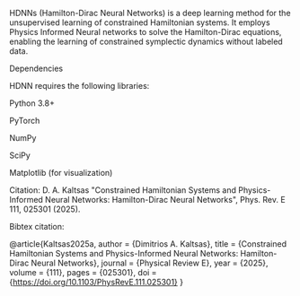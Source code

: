 HDNNs (Hamilton-Dirac Neural Networks) is a deep learning method for the unsupervised learning of constrained Hamiltonian systems. 
It employs Physics Informed Neural networks to solve the Hamilton-Dirac equations, enabling the learning of constrained symplectic dynamics without labeled data. 

Dependencies

HDNN requires the following libraries:

Python 3.8+

PyTorch

NumPy

SciPy

Matplotlib (for visualization)

Citation: D. A. Kaltsas "Constrained Hamiltonian Systems and Physics-Informed Neural Networks: Hamilton-Dirac Neural Networks", Phys. Rev. E 111, 025301 (2025).

Bibtex citation:

@article{Kaltsas2025a,                                                                                                                                                                                                                                         author  = {Dimitrios A. Kaltsas},                                                                                                                                                                                                                                   title   = {Constrained Hamiltonian Systems and Physics-Informed Neural Networks: Hamilton-Dirac Neural Networks},                                                                                                                                                   journal = {Physical Review E},                                                                                                                                                                                                                                      year    = {2025},                                                                                                                                                                                                                                                  volume  = {111},                                                                                                                                                                                                                                                     pages   = {025301},
doi = {https://doi.org/10.1103/PhysRevE.111.025301}
}

